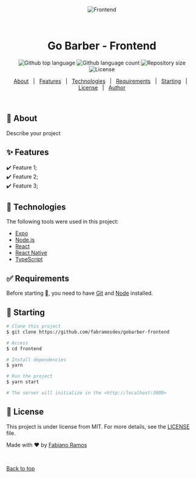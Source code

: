 <div align="center" id="top"> 
  <img src="https://i.ytimg.com/vi/o6muKsCdp2A/maxresdefault.jpg" alt="Frontend" />

  &#xa0;

  <!-- <a href="https://frontend.netlify.app">Demo</a> -->
</div>

<h1 align="center">Go Barber - Frontend</h1>

<p align="center">
  <img alt="Github top language" src="https://img.shields.io/github/languages/top/fabramosdev/gobarber-frontend?color=56BEB8">

  <img alt="Github language count" src="https://img.shields.io/github/languages/count/fabramosdev/gobarber-frontend?color=56BEB8">

  <img alt="Repository size" src="https://img.shields.io/github/repo-size/fabramosdev/gobarber-frontend?color=56BEB8">

  <img alt="License" src="https://img.shields.io/github/license/fabramosdev/gobarber-frontend?color=56BEB8">

  <!-- <img alt="Github issues" src="https://img.shields.io/github/issues/fabramosdev/gobarber-frontend?color=56BEB8" /> -->

  <!-- <img alt="Github forks" src="https://img.shields.io/github/forks/fabramosdev/gobarber-frontend?color=56BEB8" /> -->

  <!-- <img alt="Github stars" src="https://img.shields.io/github/stars/fabramosdev/gobarber-frontend?color=56BEB8" /> -->
</p>

<!-- Status -->

<!-- <h4 align="center"> 
	🚧  gobarber-frontend 🚀 Under construction...  🚧
</h4> 

<hr> -->

<p align="center">
  <a href="#dart-about">About</a> &#xa0; | &#xa0; 
  <a href="#sparkles-features">Features</a> &#xa0; | &#xa0;
  <a href="#rocket-technologies">Technologies</a> &#xa0; | &#xa0;
  <a href="#white_check_mark-requirements">Requirements</a> &#xa0; | &#xa0;
  <a href="#checkered_flag-starting">Starting</a> &#xa0; | &#xa0;
  <a href="#memo-license">License</a> &#xa0; | &#xa0;
  <a href="https://github.com/fabramosdev" target="_blank">Author</a>
</p>

<br>

## :dart: About ##

Describe your project

## :sparkles: Features ##

:heavy_check_mark: Feature 1;\
:heavy_check_mark: Feature 2;\
:heavy_check_mark: Feature 3;

## :rocket: Technologies ##

The following tools were used in this project:

- [Expo](https://expo.io/)
- [Node.js](https://nodejs.org/en/)
- [React](https://pt-br.reactjs.org/)
- [React Native](https://reactnative.dev/)
- [TypeScript](https://www.typescriptlang.org/)

## :white_check_mark: Requirements ##

Before starting :checkered_flag:, you need to have [Git](https://git-scm.com) and [Node](https://nodejs.org/en/) installed.

## :checkered_flag: Starting ##

```bash
# Clone this project
$ git clone https://github.com/fabramosdev/gobarber-frontend

# Access
$ cd frontend

# Install dependencies
$ yarn

# Run the project
$ yarn start

# The server will initialize in the <http://localhost:3000>
```

## :memo: License ##

This project is under license from MIT. For more details, see the [LICENSE](LICENSE.md) file.


Made with :heart: by <a href="https://github.com/fabramosdev" target="_blank">Fabiano Ramos</a>

&#xa0;

<a href="#top">Back to top</a>
